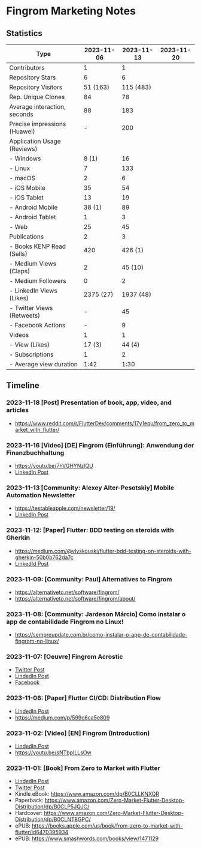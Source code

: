 # Fingrom Marketing Notes

## Statistics

| Type                           | 2023-11-06 | 2023-11-13 | 2023-11-20 |
|--------------------------------|------------|------------|------------|
| Contributors                   |    1       |    1       | |
| Repository Stars               |    6       |    6       | |
| Repository Visitors            |   51 (163) |  115 (483) | |
| Rep. Unique Clones             |   84       |   78       | |
| Average interaction, seconds   |   88       |  183       | |
| Precise impressions (Huawei)   |    -       |  200       | |
| Application Usage (Reviews)    |            |            | |
| - Windows                      |    8 (1)   |   16       | |
| - Linux                        |    7       |  133       | |
| - macOS                        |    2       |    6       | |
| - iOS Mobile                   |   35       |   54       | |
| - iOS Tablet                   |   13       |   19       | |
| - Android Mobile               |   38 (1)   |   89       | |
| - Android Tablet               |    1       |    3       | |
| - Web                          |   25       |   45       | |
| Publications                   |    2       |    3       | |
| - Books KENP Read (Sells)      |  420       |  426 (1)   | |
| - Medium Views (Claps)         |    2       |   45 (10)  | |
| - Medium Followers             |    0       |    2       | |
| - LinkedIn Views (Likes)       | 2375 (27)  | 1937 (48)  | |
| - Twitter Views (Retweets)     |    -       |   45       | |
| - Facebook Actions             |    -       |    9       | |
| Videos                         |    1       |    1       | |
| - View (Likes)                 |   17 (3)   |   44 (4)   | |
| - Subscriptions                |    1       |    2       | |
| - Average view duration        | 1:42       | 1:30       | |


## Timeline

### 2023-11-18 [Post] Presentation of book, app, video, and articles 
- https://www.reddit.com/r/FlutterDev/comments/17y1equ/from_zero_to_market_with_flutter/

### 2023-11-16 [Video] [DE] Fingrom (Einführung): Anwendung der Finanzbuchhaltung
- https://youtu.be/7hVGHYNzlQU
- [LinkedIn Post](https://www.linkedin.com/posts/v-lyskouski_de-fingrom-einf%C3%BChrung-anwendung-der-activity-7130569448888877056-jKHg)

### 2023-11-13 [Community: Alexey Alter-Pesotskiy] Mobile Automation Newsletter 
- https://testableapple.com/newsletter/19/
- [LinkedIn Post](https://www.linkedin.com/feed/update/urn:li:activity:7129545454538625025/)

### 2023-11-12: [Paper] Flutter: BDD testing on steroids with Gherkin
- https://medium.com/@vlyskouski/flutter-bdd-testing-on-steroids-with-gherkin-50b0b762da7c
- [LinkedId Post](https://www.linkedin.com/posts/v-lyskouski_flutter-bdd-testing-on-steroids-with-gherkin-activity-7129214717285326848-Rhwt)

### 2023-11-09: [Community: Paul] Alternatives to Fingrom
- https://alternativeto.net/software/fingrom/
- https://alternativeto.net/software/fingrom/about/

### 2023-11-08: [Community: Jardeson Márcio] Como instalar o app de contabilidade Fingrom no Linux!
- https://sempreupdate.com.br/como-instalar-o-app-de-contabilidade-fingrom-no-linux/

### 2023-11-07: [Oeuvre] Fingrom Acrostic
- [Twitter Post](https://x.com/TheFieryCat/status/1721751900641509508)
- [LindedIn Post](https://www.linkedin.com/feed/update/urn:li:activity:7127580446900563968/)
- [Facebook](https://www.facebook.com/vlyskouski/posts/pfbid02wMANkPSWoXAD4oEHZr9wMY7pud1rhHqMU5wMFpNXehAAYjPscBRDPBKQ6QmmomNcl)

### 2023-11-06: [Paper] Flutter CI/CD: Distribution Flow
- [LindedIn Post](https://www.linkedin.com/feed/update/urn:li:activity:7127253298914410496)
- https://medium.com/p/599c6ca5e809

### 2023-11-02: [Video] [EN] Fingrom (Introduction)
- [LindedIn Post](https://www.linkedin.com/feed/update/urn:li:activity:7125980488401342464)
- https://youtu.be/sNTbpILLsOw

### 2023-11-01: [Book] From Zero to Market with Flutter
- [LindedIn Post](https://www.linkedin.com/feed/update/urn:li:activity:7125387035850211329)
- [Twitter Post](https://x.com/TheFieryCat/status/1719625739878748347)
- Kindle eBook: https://www.amazon.com/dp/B0CLLKNXQR
- Paperback: https://www.amazon.com/Zero-Market-Flutter-Desktop-Distribution/dp/B0CLP5JQJC/
- Hardcover: https://www.amazon.com/Zero-Market-Flutter-Desktop-Distribution/dp/B0CLNT8GPC/
- ePUB: https://books.apple.com/us/book/from-zero-to-market-with-flutter/id6470395934
- ePUB: https://www.smashwords.com/books/view/1471129
